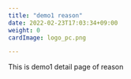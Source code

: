 ```yaml
---
title: "demo1 reason"
date: 2022-02-23T17:03:34+09:00
weight: 0
cardImage: logo_pc.png

---
```


This is demo1 detail page of reason